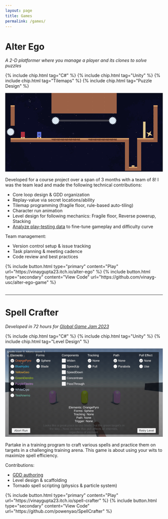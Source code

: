 ```yaml
---
layout: page
title: Games
permalink: /games/
---
```


# Alter Ego

*A 2-D platformer where you manage a player and its clones to solve puzzles*

{% include chip.html tag="C#" %}
{% include chip.html tag="Unity" %}
{% include chip.html tag="Tilemaps" %}
{% include chip.html tag="Puzzle Design" %}

![Alter Ego Teaser](/media/AlterEgoTeaser.gif)

Developed for a course project over a span of 3 months with a team of 8! I was the team lead and made the following technical contributions:
 - Core loop design & GDD organization
 - Replay-value via secret locations/ability
 - Tilemap programming (fragile floor, rule-based auto-tiling)
 - Character run animation
 - Level design for following mechanics: Fragile floor, Reverse powerup, Stacking
 - <a target="_blank" href="https://drive.google.com/file/d/1GJ2TCMG1Imdom3gJtshcjVMjB6-QXmWZ/view?usp=sharing">Analyze play-testing data</a> to fine-tune gameplay and difficulty curve

Team management:
 - Version control setup & issue tracking
 - Task planning & meeting cadence
 - Code review and best practices

<div class="button-container">
{% include button.html type="primary" content="Play" url="https://vinaygupta23.itch.io/alter-ego" %}
{% include button.html type="secondary" content="View Code" url="https://github.com/vinayg-usc/alter-ego-game" %}
</div>

<BR>
<HR>

# Spell Crafter

*Developed in 72 hours for <a target="_blank" href="https://globalgamejam.org/2023/games/spell-crafter-0">Global Game Jam 2023</a>*

{% include chip.html tag="C#" %}
{% include chip.html tag="Unity" %}
{% include chip.html tag="Level Design" %}

![Spell Crafter Teaser](/media/SpellCrafterTeaser.gif)

Partake in a training program to craft various spells and practice them on targets in a challenging training arena. This game is about using your wits to maximize spell efficiency.

Contributions:
 - <a target="_blank" href="https://docs.google.com/document/d/1bpgvqLUAh2KFm38x1B09lKZv8ziRAPY3x0u9LvHuLNY/edit?usp=sharing">GDD authoring</a>
 - Level design & scaffolding
 - Tornado spell scripting (physics & particle system)

<div class="button-container">
{% include button.html type="primary" content="Play" url="https://vinaygupta23.itch.io/spell-crafter" %}
{% include button.html type="secondary" content="View Code" url="https://github.com/powenyao/SpellCrafter" %}
</div>